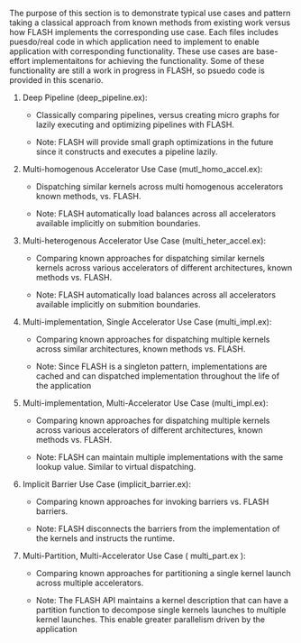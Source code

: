 The purpose of this section is to demonstrate typical use cases and pattern taking a classical approach from known methods from existing work
versus how FLASH implements the corresponding use case. Each files includes puesdo/real code in which application need to implement to 
enable application with corresponding functionality. These use cases are base-effort implementaitons for achieving the functionality.
Some of these functionality are still a work in progress in FLASH, so psuedo code is provided in this scenario. 

1. Deep Pipeline (deep_pipeline.ex):

   - Classically comparing pipelines, versus creating micro graphs for lazily executing and optimizing pipelines with FLASH.

   - Note: FLASH will provide small graph optimizations in the future since it constructs and executes a pipeline lazily.

2. Multi-homogenous Accelerator Use Case (mutl_homo_accel.ex):

   - Dispatching similar kernels across multi homogenous accelerators known methods, vs. FLASH.

   - Note: FLASH automatically load balances across all accelerators available implicitly on submition boundaries.

3. Multi-heterogenous Accelerator Use Case (multi_heter_accel.ex):

   - Comparing known approaches for dispatching similar kernels  kernels across various accelerators of different architectures, known methods vs. FLASH.

   - Note: FLASH automatically load balances across all accelerators available implicitly on submition boundaries.

4. Multi-implementation, Single Accelerator Use Case (multi_impl.ex):

   - Comparing known approaches for dispatching multiple kernels across similar architectures, known methods vs. FLASH.

   - Note: Since FLASH is a singleton pattern, implementations are cached and can dispatched implementation throughout the life of the application 

5. Multi-implementation, Multi-Accelerator Use Case (multi_impl.ex):

   - Comparing known approaches for dispatching multiple kernels across various accelerators of different architectures, known methods vs. FLASH.

   - Note: FLASH can maintain multiple implementations with the same lookup value. Similar to virtual dispatching.

6. Implicit Barrier Use Case (implicit_barrier.ex):

   - Comparing known approaches for invoking barriers vs. FLASH barriers.

   - Note: FLASH disconnects the barriers from the implementation of the kernels and instructs the runtime.

7. Multi-Partition, Multi-Accelerator Use Case ( multi_part.ex ):

   - Comparing known approaches for partitioning a single kernel launch across multiple accelerators. 

   - Note: The FLASH API maintains a kernel description that can have a partition function to decompose single kernels launches to multiple kernel launches.
           This enable greater parallelism driven by the application
